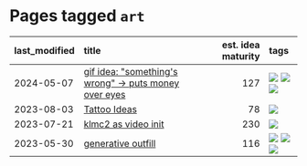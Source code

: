 # Pages tagged `art`

|last_modified|title|est. idea maturity|tags
|:---|:---|---:|:---|
|2024-05-07|[gif idea: "something's wrong" -> puts money over eyes](../ducktales_gif.md)|127|[![](https://img.shields.io/badge/tag-art-7fe3bd)](../tags/art.md) [![](https://img.shields.io/badge/tag-ducktales-22d494)](../tags/ducktales.md) [![](https://img.shields.io/badge/tag-gif-90446b)](../tags/gif.md)|
|2023-08-03|[Tattoo Ideas](../ai_art_tattoo_inspo_board.md)|78|[![](https://img.shields.io/badge/tag-art-7fe3bd)](../tags/art.md)|
|2023-07-21|[klmc2 as video init](../klmc2_as_video_init.md)|230|[![](https://img.shields.io/badge/tag-art-7fe3bd)](../tags/art.md)|
|2023-05-30|[generative outfill](../generative_outfill.md)|116|[![](https://img.shields.io/badge/tag-art-7fe3bd)](../tags/art.md) [![](https://img.shields.io/badge/tag-notebook-3a9a4f)](../tags/notebook.md) [![](https://img.shields.io/badge/tag-tooling-abf295)](../tags/tooling.md)|